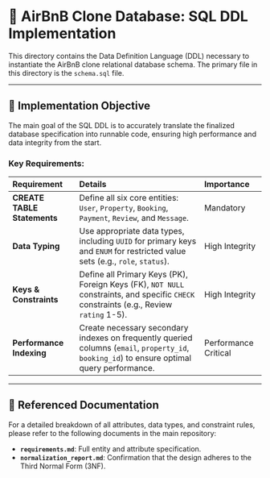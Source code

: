 # 📝 AirBnB Clone Database: SQL DDL Implementation

This directory contains the Data Definition Language (DDL) necessary to instantiate the AirBnB clone relational database schema. The primary file in this directory is the `schema.sql` file.

---

## 🎯 Implementation Objective

The main goal of the SQL DDL is to accurately translate the finalized database specification into runnable code, ensuring high performance and data integrity from the start.

### Key Requirements:

| Requirement | Details | Importance |
| :--- | :--- | :--- |
| **CREATE TABLE Statements** | Define all six core entities: `User`, `Property`, `Booking`, `Payment`, `Review`, and `Message`. | Mandatory |
| **Data Typing** | Use appropriate data types, including `UUID` for primary keys and `ENUM` for restricted value sets (e.g., `role`, `status`). | High Integrity |
| **Keys & Constraints** | Define all Primary Keys (PK), Foreign Keys (FK), `NOT NULL` constraints, and specific `CHECK` constraints (e.g., Review `rating` 1-5). | High Integrity |
| **Performance Indexing** | Create necessary secondary indexes on frequently queried columns (`email`, `property_id`, `booking_id`) to ensure optimal query performance. | Performance Critical |

---

## 🔗 Referenced Documentation

For a detailed breakdown of all attributes, data types, and constraint rules, please refer to the following documents in the main repository:

* **`requirements.md`**: Full entity and attribute specification.
* **`normalization_report.md`**: Confirmation that the design adheres to the Third Normal Form (3NF).
